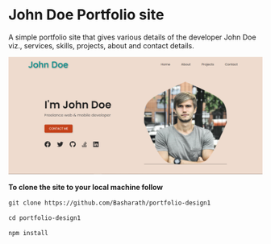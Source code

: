 # John Doe Portfolio site

A simple portfolio site that gives various details of the developer John Doe viz., services, skills, projects, about and contact details.

![john-doe-portfolio](./src/images/john-doe-portfolio.png)

**To clone the site to your local machine follow**

```
git clone https://github.com/Basharath/portfolio-design1
```

```
cd portfolio-design1
```

```
npm install
```
